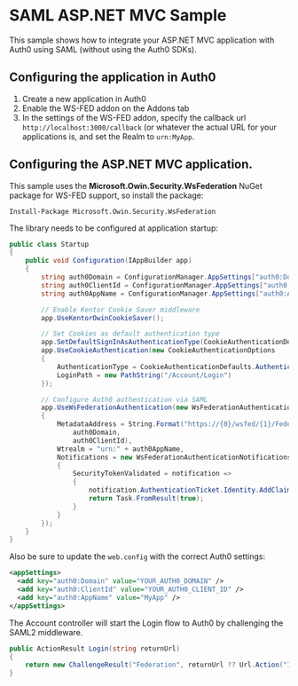 ﻿# SAML ASP.NET MVC Sample

This sample shows how to integrate your ASP.NET MVC application with Auth0 using SAML (without using the Auth0 SDKs). 

## Configuring the application in Auth0

1. Create a new application in Auth0
2. Enable the WS-FED addon on the Addons tab
3. In the settings of the WS-FED addon, specify the callback url `http://localhost:3000/callback` (or whatever the actual URL for your applications is,
and set the Realm to `urn:MyApp`.

## Configuring the ASP.NET MVC application. 

This sample uses the **Microsoft.Owin.Security.WsFederation** NuGet package for WS-FED support, so install the package:

```
Install-Package Microsoft.Owin.Security.WsFederation
```

The library needs to be configured at application startup:

```csharp
public class Startup
{
    public void Configuration(IAppBuilder app)
    {
        string auth0Domain = ConfigurationManager.AppSettings["auth0:Domain"];
        string auth0ClientId = ConfigurationManager.AppSettings["auth0:ClientId"];
        string auth0AppName = ConfigurationManager.AppSettings["auth0:AppName"];

        // Enable Kentor Cookie Saver middleware
        app.UseKentorOwinCookieSaver();

        // Set Cookies as default authentication type
        app.SetDefaultSignInAsAuthenticationType(CookieAuthenticationDefaults.AuthenticationType);
        app.UseCookieAuthentication(new CookieAuthenticationOptions
        {
            AuthenticationType = CookieAuthenticationDefaults.AuthenticationType,
            LoginPath = new PathString("/Account/Login")
        });

        // Configure Auth0 authentication via SAML
        app.UseWsFederationAuthentication(new WsFederationAuthenticationOptions
        {
            MetadataAddress = String.Format("https://{0}/wsfed/{1}/FederationMetadata/2007-06/FederationMetadata.xml", 
                auth0Domain, 
                auth0ClientId),
            Wtrealm = "urn:" + auth0AppName,
            Notifications = new WsFederationAuthenticationNotifications
            {
                SecurityTokenValidated = notification =>
                {
                    notification.AuthenticationTicket.Identity.AddClaim(new Claim("http://schemas.microsoft.com/accesscontrolservice/2010/07/claims/identityprovider", "Auth0"));
                    return Task.FromResult(true);
                }
            }
        });
    }
}
```

Also be sure to update the `web.config` with the correct Auth0 settings:

```xml
<appSettings>
  <add key="auth0:Domain" value="YOUR_AUTH0_DOMAIN" />
  <add key="auth0:ClientId" value="YOUR_AUTH0_CLIENT_ID" />
  <add key="auth0:AppName" value="MyApp" />
</appSettings>
```

The Account controller will start the Login flow to Auth0 by challenging the SAML2 middleware.

```csharp
public ActionResult Login(string returnUrl)
{
    return new ChallengeResult("Federation", returnUrl ?? Url.Action("Index", "Home"));
}
```
